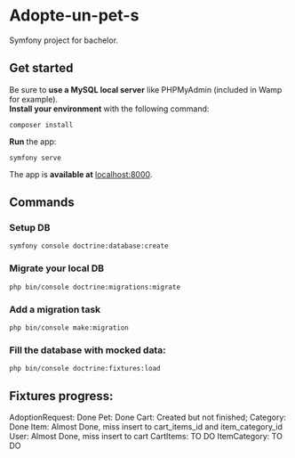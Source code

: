 # Adopte-un-pet-s
Symfony project for bachelor.
## Get started
Be sure to **use a MySQL local server** like PHPMyAdmin (included in Wamp for example).  
**Install your environment** with the following command:
```
composer install
```
**Run** the app:
```
symfony serve
```
The app is **available at** [localhost:8000](http://localhost:8000/).
## Commands
### Setup DB
```
symfony console doctrine:database:create
```
### Migrate your local DB
```
php bin/console doctrine:migrations:migrate
```
### Add a migration task
```
php bin/console make:migration
```
### Fill the database with mocked data:
```
php bin/console doctrine:fixtures:load
```
## Fixtures progress:
AdoptionRequest: Done
Pet: Done
Cart: Created but not finished;
Category: Done
Item: Almost Done, miss insert to cart_items_id and item_category_id
User: Almost Done, miss insert to cart
CartItems: TO DO
ItemCategory: TO DO